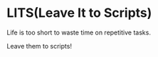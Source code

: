 # LITS(Leave It to Scripts)
Life is too short to waste time on repetitive tasks.

Leave them to scripts!
